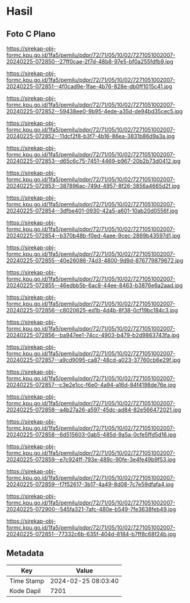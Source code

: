 # Hasil

## Foto C Plano

https://sirekap-obj-formc.kpu.go.id/1fa5/pemilu/pdpr/72/71/05/10/02/7271051002007-20240225-072850--27ff0cae-2f7d-48b8-97e5-bf0a255fdfb9.jpg

https://sirekap-obj-formc.kpu.go.id/1fa5/pemilu/pdpr/72/71/05/10/02/7271051002007-20240225-072851--4f0cad9e-1fae-4b76-828e-db0ff1015c41.jpg

https://sirekap-obj-formc.kpu.go.id/1fa5/pemilu/pdpr/72/71/05/10/02/7271051002007-20240225-072852--59438ee0-9b95-4ede-a35d-de94bd35cec5.jpg

https://sirekap-obj-formc.kpu.go.id/1fa5/pemilu/pdpr/72/71/05/10/02/7271051002007-20240225-072852--11dcf2f8-b3f7-4b16-86ea-3831b86d9a3a.jpg

https://sirekap-obj-formc.kpu.go.id/1fa5/pemilu/pdpr/72/71/05/10/02/7271051002007-20240225-072853--d65c6c75-7451-4469-b967-20b2b73d0412.jpg

https://sirekap-obj-formc.kpu.go.id/1fa5/pemilu/pdpr/72/71/05/10/02/7271051002007-20240225-072853--387896ac-749d-4957-8f26-3856a4665d2f.jpg

https://sirekap-obj-formc.kpu.go.id/1fa5/pemilu/pdpr/72/71/05/10/02/7271051002007-20240225-072854--3dfbe401-0930-42a5-a601-10ab20d0556f.jpg

https://sirekap-obj-formc.kpu.go.id/1fa5/pemilu/pdpr/72/71/05/10/02/7271051002007-20240225-072854--b370b48b-f0ed-4aee-9cec-2869b43597d1.jpg

https://sirekap-obj-formc.kpu.go.id/1fa5/pemilu/pdpr/72/71/05/10/02/7271051002007-20240225-072855--40e26086-74d3-4800-9d9d-876779879672.jpg

https://sirekap-obj-formc.kpu.go.id/1fa5/pemilu/pdpr/72/71/05/10/02/7271051002007-20240225-072855--46edbb5b-6ac8-44ee-8463-b3876e6a2aad.jpg

https://sirekap-obj-formc.kpu.go.id/1fa5/pemilu/pdpr/72/71/05/10/02/7271051002007-20240225-072856--c8020625-ed1b-4d4b-8f38-0cf19bc184c3.jpg

https://sirekap-obj-formc.kpu.go.id/1fa5/pemilu/pdpr/72/71/05/10/02/7271051002007-20240225-072856--ba947ee1-74cc-4903-b479-b2d9863743fa.jpg

https://sirekap-obj-formc.kpu.go.id/1fa5/pemilu/pdpr/72/71/05/10/02/7271051002007-20240225-072857--a9cd9095-ca87-48cd-a023-37760cb6e29f.jpg

https://sirekap-obj-formc.kpu.go.id/1fa5/pemilu/pdpr/72/71/05/10/02/7271051002007-20240225-072857--c3e2e1cc-f6e0-4a94-a16d-84f4198de76e.jpg

https://sirekap-obj-formc.kpu.go.id/1fa5/pemilu/pdpr/72/71/05/10/02/7271051002007-20240225-072858--a4b27a26-a597-45dc-ad84-82e566472021.jpg

https://sirekap-obj-formc.kpu.go.id/1fa5/pemilu/pdpr/72/71/05/10/02/7271051002007-20240225-072858--6d515603-0ab5-485d-9a5a-0cfe5ffd5d16.jpg

https://sirekap-obj-formc.kpu.go.id/1fa5/pemilu/pdpr/72/71/05/10/02/7271051002007-20240225-072859--e7c924ff-793e-489c-90fe-3e4fe49b9f53.jpg

https://sirekap-obj-formc.kpu.go.id/1fa5/pemilu/pdpr/72/71/05/10/02/7271051002007-20240225-072859--f7f52617-3b17-4a49-8d08-7c7e59dfafa4.jpg

https://sirekap-obj-formc.kpu.go.id/1fa5/pemilu/pdpr/72/71/05/10/02/7271051002007-20240225-072900--545fa321-7afc-480e-b549-7fe3638feb49.jpg

https://sirekap-obj-formc.kpu.go.id/1fa5/pemilu/pdpr/72/71/05/10/02/7271051002007-20240225-072851--77332c6b-635f-404d-8184-b7ff8c68f24b.jpg


## Metadata

| Key        | Value               |
| ---------- | ------------------- |
| Time Stamp | 2024-02-25 08:03:40 |
| Kode Dapil | 7201                |



